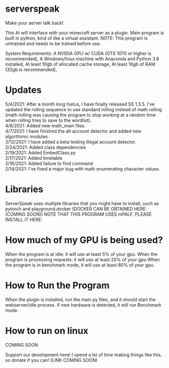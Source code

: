 # serverspeak
Make your server talk back!

This AI will interface with your minecraft server as a plugin.
Main program is built in python, kind of like a virtual assistant.
NOTE: This program is untrained and needs to be trained before use.

System Requirements:
A NVIDIA GPU w/ CUDA (GTX 1070 or higher is recommended),
A Windows/linux machine with Anaconda and Python 3.8 installed,
At least 10gb of allocated cache storage,
At least 16gb of RAM (32gb is recommended),

# Updates
5/4/2021: After a month long hiatus, I have finally released SS 1.3.5. I've updated the rolling sequence to use standard rolling instead of math rolling (math rolling was causing the program to stop working at a random time when rolling tries to save to the wordlist).<br> 4/8/2021: Added new math_main files.<br> 4/7/2021: I have finished the alt account detector and added new algorthimic modules. <br>3/12/2021: I have added a beta testing illegal account detector.<br> 2/24/2021: Added class dependencies <br> 2/19/2021: Added EmbedClass.py <br> 2/17/2021: Added timetable  <br> 2/16/2021: Added failure to find command <br> 2/14/2021: I've fixed a major bug with math enumerating character values.


# Libraries
ServerSpeak uses multiple libraries that you might have to install, such as
pytorch and playground.docker (DOCKER CAN BE OBTAINED HERE:(COMING SOON)) 
NOTE THAT THIS PROGRAM USES mPALF. PLEASE INSTALL IT HERE:


# How much of my GPU is being used?
When the program is at idle: it will use at least 5% of your gpu.
When the program is processing requests: it will use at least 20% of your gpu
When the program is in benchmark mode, it will use at least 80% of your gpu.

# How to Run the Program
When the plugin is installed, run the main py files, and it should start the webserver/idle process. If new hardware is detected, it will run Benchmark mode.
# How to run on linux
COMING SOON

Support our development here!
I spend a lot of time making things like this, so donate if you can! (LINK COMING SOON)
